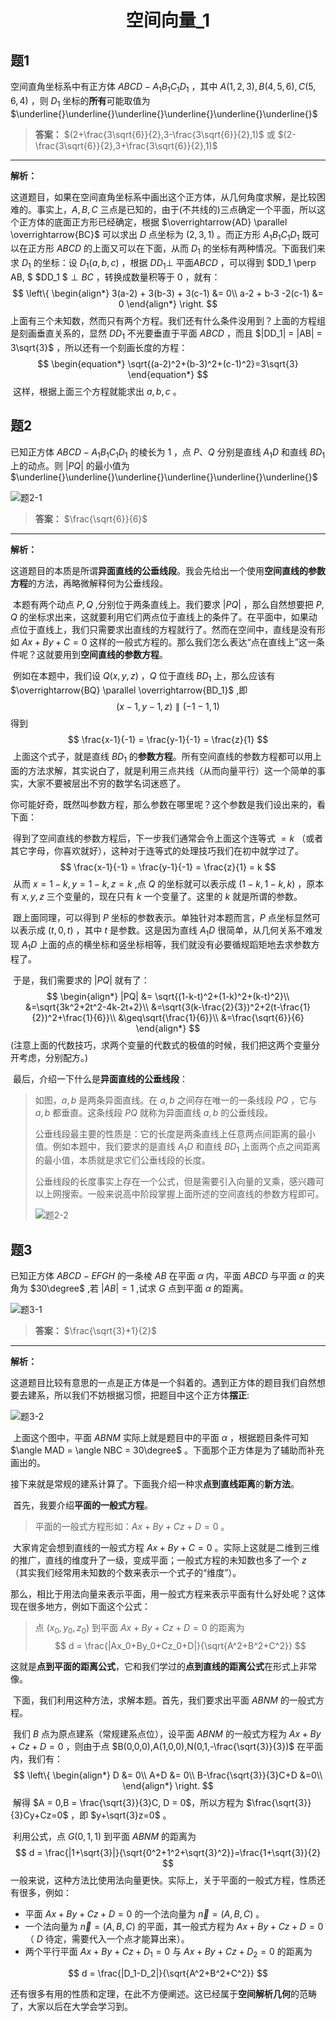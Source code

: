 <center><h1>空间向量_1</h1></center>

## 题1

空间直角坐标系中有正方体 $ABCD-A_1B_1C_1D_1$ ，其中 $A(1,2,3),B(4,5,6),C(5,6,4)$ ，则 $D_1$ 坐标的**所有**可能取值为 $\underline{}\underline{}\underline{}\underline{}\underline{}\underline{}$  

> **答案：** $(2+\frac{3\sqrt{6}}{2},3-\frac{3\sqrt{6}}{2},1)$ 或 $(2-\frac{3\sqrt{6}}{2},3+\frac{3\sqrt{6}}{2},1)$ 

----------------------------------

**解析：**

​	这道题目，如果在空间直角坐标系中画出这个正方体，从几何角度求解，是比较困难的。事实上，$A,B,C$ 三点是已知的，由于(不共线的)三点确定一个平面，所以这个正方体的底面正方形已经确定，根据 $\overrightarrow{AD} \parallel \overrightarrow{BC}$ 可以求出 $D$ 点坐标为 $(2,3,1)$ 。而正方形 $A_1B_1C_1D_1$ 既可以在正方形 $ABCD$ 的上面又可以在下面，从而 $D_1$ 的坐标有两种情况。下面我们来求 $D_1$ 的坐标：设 $D_1(a,b,c)$ ，根据 $DD_1 \perp$ 平面$ABCD$ ，可以得到 $DD_1 \perp AB, $ $DD_1 $$\perp BC$ ，转换成数量积等于 $0$ ，就有：
$$
\left\{
\begin{align*}
3(a-2) + 3(b-3) + 3(c-1) &= 0\\
a-2 + b-3 -2(c-1) &= 0
\end{align*}
\right.
$$
​	上面有三个未知数，然而只有两个方程。我们还有什么条件没用到？上面的方程组是刻画垂直关系的，显然 $DD_1$ 不光要垂直于平面 $ABCD$ ，而且 $|DD_1| = |AB| = 3\sqrt{3}$ ，所以还有一个刻画长度的方程：
$$
\begin{equation*}
\sqrt{(a-2)^2+(b-3)^2+(c-1)^2}=3\sqrt{3}
\end{equation*}
$$
​	这样，根据上面三个方程就能求出 $a,b,c$ 。



## 题2

已知正方体 $ABCD-A_1B_1C_1D_1$ 的棱长为 $1$ ，点 $P$、$Q$ 分别是直线 $A_1D$ 和直线 $BD_1$ 上的动点。则 $|PQ|$ 的最小值为 $\underline{}\underline{}\underline{}\underline{}\underline{}\underline{}$

![题2-1](t2_1.png)

> **答案：** $\frac{\sqrt{6}}{6}$

---------------------------

**解析：**

​	这道题目的本质是所谓**异面直线的公垂线段**。我会先给出一个使用**空间直线的参数方程**的方法，再略微解释何为公垂线段。

​	本题有两个动点 $P,Q$ ,分别位于两条直线上。我们要求 $|PQ|$ ，那么自然想要把 $P,Q$ 的坐标求出来，这就要利用它们两点位于直线上的条件了。在平面中，如果动点位于直线上，我们只需要求出直线的方程就行了。然而在空间中，直线是没有形如 $Ax+By+C=0$ 这样的一般式方程的。那么我们怎么表达“点在直线上”这一条件呢？这就要用到**空间直线的参数方程**。

​	例如在本题中，我们设 $Q(x,y,z)$ ，$Q$ 位于直线 $BD_1$ 上，那么应该有 $\overrightarrow{BQ} \parallel  \overrightarrow{BD_1}$ ,即
$$
(x-1,y-1,z) \parallel (-1-1,1)
$$
​	得到
$$
\frac{x-1}{-1} = \frac{y-1}{-1} = \frac{z}{1}
$$
​	上面这个式子，就是直线 $BD_1$ 的**参数方程**。所有空间直线的参数方程都可以用上面的方法求解，其实说白了，就是利用三点共线（从而向量平行）这一个简单的事实，大家不要被层出不穷的数学名词迷惑了。

​	你可能好奇，既然叫参数方程，那么参数在哪里呢？这个参数是我们设出来的，看下面：

​	得到了空间直线的参数方程后，下一步我们通常会令上面这个连等式 $=k$ （或者其它字母，你喜欢就好），这种对于连等式的处理技巧我们在初中就学过了。
$$
\frac{x-1}{-1} = \frac{y-1}{-1} = \frac{z}{1} = k
$$
​	从而 $x=1-k,y=1-k,z=k$ ,点 $Q$ 的坐标就可以表示成 $(1-k,1-k,k)$ ，原本有 $x,y,z$ 三个变量的，现在只有 $k$ 一个变量了。这里的 $k$ 就是所谓的参数。

​	跟上面同理，可以得到 $P$ 坐标的参数表示。单独针对本题而言，$P$ 点坐标显然可以表示成 $(t,0,t)$ ，其中 $t$ 是参数。这是因为直线 $A_1D$ 很简单，从几何关系不难发现 $A_1D$ 上面的点的横坐标和竖坐标相等，我们就没有必要循规蹈矩地去求参数方程了。

​	于是，我们需要求的 $|PQ|$ 就有了：
$$
\begin{align*}
|PQ| &= \sqrt{(1-k-t)^2+(1-k)^2+(k-t)^2}\\
&=\sqrt{3k^2+2t^2-4k-2t+2}\\
&=\sqrt{3(k-\frac{2}{3})^2+2(t-\frac{1}{2})^2+\frac{1}{6}}\\
&\geq\sqrt{\frac{1}{6}}\\
&=\frac{\sqrt{6}}{6}
\end{align*}
$$
​	(注意上面的代数技巧，求两个变量的代数式的极值的时候，我们把这两个变量分开考虑，分别配方。)

​	最后，介绍一下什么是**异面直线的公垂线段**：

> 如图，$a,b$ 是两条异面直线。在 $a,b$ 之间存在唯一的一条线段 $PQ$ ，它与 $a,b$ 都垂直。这条线段 $PQ$ 就称为异面直线 $a,b$ 的公垂线段。
>
> 公垂线段最主要的性质是：它的长度是两条直线上任意两点间距离的最小值。例如本题中，我们要求的是直线 $A_1D$ 和直线 $BD_1$ 上面两个点之间距离的最小值，本质就是求它们公垂线段的长度。
>
> 公垂线段的长度事实上存在一个公式，但是需要引入向量的叉乘，感兴趣可以上网搜索。一般来说高中阶段掌握上面所述的空间直线的参数方程即可。
>
> ![题2-2](t2_2.png)



## 题3

已知正方体 $ABCD-EFGH$ 的一条棱 $AB$ 在平面 $\alpha$ 内，平面 $ABCD$ 与平面 $\alpha$ 的夹角为 $30\degree$ ,若 $|AB|=1$ ,试求 $G$ 点到平面 $\alpha$ 的距离。

![题3-1](t3_1.png)

> **答案：** $\frac{\sqrt{3}+1}{2}$

---------------------------------

**解析：**

​	这道题目比较有意思的一点是正方体是一个斜着的。遇到正方体的题目我们自然想要去建系，所以我们不妨根据习惯，把题目中这个正方体**摆正**:

![题3-2](t3_2.png)

​	上面这个图中，平面 $ABNM$ 实际上就是题目中的平面 $\alpha$ ，根据题目条件可知 $\angle MAD = \angle NBC = 30\degree$ 。下面那个正方体是为了辅助而补充画出的。

​	接下来就是常规的建系计算了。下面我介绍一种求**点到直线距离**的**新方法**。

​	首先，我要介绍**平面的一般式方程**。

> 平面的一般式方程形如：$Ax+By+Cz+D=0$ 。

​	大家肯定会想到直线的一般式方程 $Ax+By+C=0$ 。实际上这就是二维到三维的推广，直线的维度升了一级，变成平面；一般式方程的未知数也多了一个 $z$ （其实我们经常用未知数的个数来表示一个式子的“维度”）。

​	那么，相比于用法向量来表示平面，用一般式方程来表示平面有什么好处呢？这体现在很多地方，例如下面这个公式：

> 点 $(x_0,y_0,z_0)$ 到平面 $Ax+By+Cz+D=0$ 的距离为
> $$
> d = \frac{|Ax_0+By_0+Cz_0+D|}{\sqrt{A^2+B^2+C^2}}
> $$

​	这就是**点到平面的距离公式**，它和我们学过的**点到直线的距离公式**在形式上非常像。

​	下面，我们利用这种方法，求解本题。首先，我们要求出平面 $ABNM$ 的一般式方程。

​	我们 $B$ 点为原点建系（常规建系点位），设平面 $ABNM$ 的一般式方程为 $Ax+By+Cz+D=0$ ，则由于点 $B(0,0,0),A(1,0,0),N(0,1,-\frac{\sqrt{3}}{3})$ 在平面内，我们有：
$$
\left\{
\begin{align*}
D &= 0\\
A+D &= 0\\
B-\frac{\sqrt{3}}{3}C+D &=0\\
\end{align*}
\right.
$$
​	解得 $A = 0,B = \frac{\sqrt{3}}{3}C, D = 0$，所以方程为 $\frac{\sqrt{3}}{3}Cy+Cz=0$ ，即 $y+\sqrt{3}z=0$ 。

​	利用公式，点 $G(0,1,1)$ 到平面 $ABNM$ 的距离为
$$
d = \frac{|1+\sqrt{3}|}{\sqrt{0^2+1^2+\sqrt{3}^2}}=\frac{1+\sqrt{3}}{2}
$$
​	一般来说，这种方法比使用法向量更快。实际上，关于平面的一般式方程，性质还有很多，例如：

- 平面 $Ax+By+Cz+D=0$ 的一个法向量为 $\overrightarrow{n}=(A,B,C)$ 。
- 一个法向量为 $\overrightarrow{n}=(A,B,C)$ 的平面，其一般式方程为 $Ax+By+Cz+D=0$ （ $D$ 待定，需要代入一个点才能算出来）。
- 两个平行平面 $Ax+By+Cz+D_1 = 0$ 与 $Ax+By+Cz+D_2=0$ 的距离为 

$$
d = \frac{|D_1-D_2|}{\sqrt{A^2+B^2+C^2}}
$$

​	还有很多有用的性质和定理，在此不方便阐述。这已经属于**空间解析几何**的范畴了，大家以后在大学会学习到。
